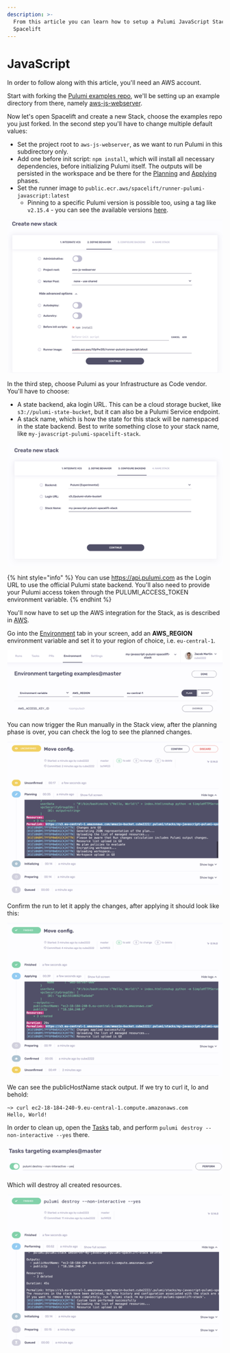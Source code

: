 ```yaml
---
description: >-
  From this article you can learn how to setup a Pulumi JavaScript Stack in
  Spacelift
---
```


# JavaScript

In order to follow along with this article, you'll need an AWS account.

Start with forking the [Pulumi examples repo](https://github.com/pulumi/examples), we'll be setting up an example directory from there, namely [aws-js-webserver](https://github.com/pulumi/examples/tree/master/aws-js-webserver).

Now let's open Spacelift and create a new Stack, choose the examples repo you just forked. In the second step you'll have to change multiple default values:

* Set the project root to `aws-js-webserver`, as we want to run Pulumi in this subdirectory only.
* Add one before init script: `npm install`, which will install all necessary dependencies, before initializing Pulumi itself. The outputs will be persisted in the workspace and be there for the [Planning](../../../concepts/run/#planning) and [Applying](../../../concepts/run/#applying) phases.
* Set the runner image to `public.ecr.aws/spacelift/runner-pulumi-javascript:latest`&#x20;
  * Pinning to a specific Pulumi version is possible too, using a tag like `v2.15.4` - you can see the available versions [here](https://gallery.ecr.aws/spacelift/runner-pulumi-javascript).

![Define behavior.](<../../../assets/screenshots/image (43).png>)

In the third step, choose Pulumi as your Infrastructure as Code vendor. You'll have to choose:

* A state backend, aka login URL. This can be a cloud storage bucket, like `s3://pulumi-state-bucket`, but it can also be a Pulumi Service endpoint.&#x20;
* A stack name, which is how the state for this stack will be namespaced in the state backend. Best to write something close to your stack name, like `my-javascript-pulumi-spacelift-stack`.

![Configure backend.](<../../../assets/screenshots/image (36).png>)

{% hint style="info" %}
You can use https://api.pulumi.com as the Login URL to use the official Pulumi state backend. You'll also need to provide your Pulumi access token through the PULUMI\_ACCESS\_TOKEN environment variable.
{% endhint %}

You'll now have to set up the AWS integration for the Stack, as is described in [AWS](../../../integrations/cloud-providers/aws.md#setting-up-aws-integration).

Go into the [Environment](../../../concepts/configuration/environment.md) tab in your screen, add an **AWS\_REGION** environment variable and set it to your region of choice, i.e. `eu-central-1`.

![Configure environment.](<../../../assets/screenshots/image (22).png>)

You can now trigger the Run manually in the Stack view, after the planning phase is over, you can check the log to see the planned changes.

![Pending confirmation.](<../../../assets/screenshots/image (3).png>)

Confirm the run to let it apply the changes, after applying it should look like this:

![Applied](<../../../assets/screenshots/image (4).png>)

We can see the publicHostName stack output. If we try to curl it, lo and behold:

```
~> curl ec2-18-184-240-9.eu-central-1.compute.amazonaws.com
Hello, World!
```

In order to clean up, open the [Tasks](../../../concepts/run/task.md) tab, and perform `pulumi destroy --non-interactive --yes` there.

![Performing cleanup task.](<../../../assets/screenshots/image (5).png>)

Which will destroy all created resources.

![Destruction complete.](<../../../assets/screenshots/image (6).png>)

